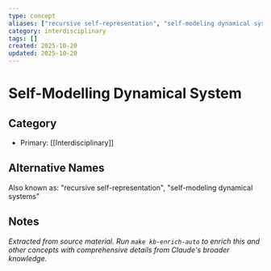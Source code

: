 ```yaml
---
type: concept
aliases: ["recursive self-representation", "self-modeling dynamical systems"]
category: interdisciplinary
tags: []
created: 2025-10-20
updated: 2025-10-20
---
```


# Self-Modelling Dynamical System

## Category

- Primary: [[Interdisciplinary]]

## Alternative Names

Also known as: "recursive self-representation", "self-modeling dynamical systems"

## Notes

*Extracted from source material. Run `make kb-enrich-auto` to enrich this and other concepts with comprehensive details from Claude's broader knowledge.*
